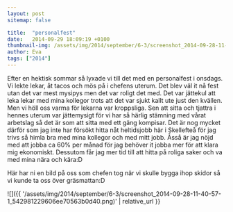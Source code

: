```yaml
---
layout: post
sitemap: false

title:  "personalfest"
date:   2014-09-29 18:09:19 +0100
thumbnail-img: /assets/img/2014/september/6-3/screenshot_2014-09-28-11-40-57-1_542981229606ee70563b0d40.png
author: Eva
tags: ["2014"]
---
```


Efter en hektisk sommar så lyxade vi till det med en personalfest i onsdags. Vi lekte lekar, åt tacos och mös på i chefens uterum.  Det blev väl it nå fest utan det var mest mysipys men det var roligt det med. Det var jättekul att leka lekar med mina kollegor trots att det var sjukt kallt ute just den kvällen. Men vi höll oss varma för lekarna var kroppsliga. Sen att sitta och tjattra i hennes uterum var jättemysigt för vi har så härlig stämning med vårat arbetslag så det är som att sitta med ett gäng kompisar. Det är nog mycket därför som jag inte har försökt hitta nåt heltidsjobb här i Skellefteå för jag trivs så himla bra med mina kollegor och med mitt jobb. Åsså är jag nöjd med att jobba ca 60% per månad för jag behöver it jobba mer för att klara mig ekonomiskt.  Dessutom får jag mer tid till att hitta på roliga saker och va med mina nära och kära:D 

Här har ni en bild på oss som chefen tog när vi skulle bygga ihop skidor så vi kunde ta oss över gräsmattan:D

![]({{ '/assets/img/2014/september/6-3/screenshot_2014-09-28-11-40-57-1_542981229606ee70563b0d40.png)'  | relative_url }}

